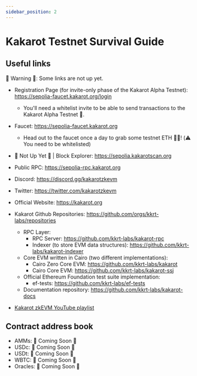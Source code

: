 ```yaml
---
sidebar_position: 2
---
```


# Kakarot Testnet Survival Guide

## Useful links

🚧 Warning 🚧: Some links are not up yet.

- Registration Page (for invite-only phase of the Kakarot
  Alpha Testnet): https://sepolia-faucet.kakarot.org/login
  - You'll need a whitelist invite to be able to send transactions to the
    Kakarot Alpha Testnet 📩.
- Faucet: https://sepolia-faucet.kakarot.org
  - Head out to the faucet once a day to grab some testnet ETH 🚰💧! (⚠️ You need to be whitelisted)
- 🚧 Not Up Yet 🚧 | Block Explorer: https://sepolia.kakarotscan.org
- Public RPC: https://sepolia-rpc.kakarot.org
- Discord: https://discord.gg/kakarotzkevm
- Twitter: https://twitter.com/kakarotzkevm
- Official Website: https://kakarot.org
- Kakarot Github Repositories: https://github.com/orgs/kkrt-labs/repositories

  - RPC Layer:
    - RPC Server: https://github.com/kkrt-labs/kakarot-rpc
    - Indexer (to store EVM data structures):
      https://github.com/kkrt-labs/kakarot-indexer
  - Core EVM written in Cairo (two different implementations):
    - Cairo Zero Core EVM: https://github.com/kkrt-labs/kakarot
    - Cairo Core EVM: https://github.com/kkrt-labs/kakarot-ssj
  - Official Ethereum Foundation test suite implementation:
    - ef-tests: https://github.com/kkrt-labs/ef-tests
  - Documentation repository: https://github.com/kkrt-labs/kakarot-docs

- [Kakarot zkEVM YouTube playlist](https://www.youtube.com/watch?v=5BndqgugKOU&list=PLF3T1714MyKDwjjA8oHizXAdLNx62ka5U)

## Contract address book

- AMMs: 🚧 Coming Soon 🚧
- USDc: 🚧 Coming Soon 🚧
- USDt: 🚧 Coming Soon 🚧
- WBTC: 🚧 Coming Soon 🚧
- Oracles: 🚧 Coming Soon 🚧
